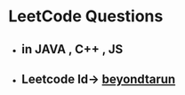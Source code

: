 # LeetCode Questions
 - ## in JAVA , C++ , JS

 - ## Leetcode Id-> [beyondtarun](https://leetcode.com/beyondtarun/)
